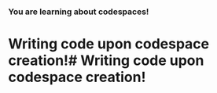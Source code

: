 ### You are learning about codespaces!
# Writing code upon codespace creation!# Writing code upon codespace creation!